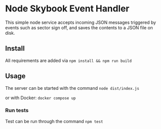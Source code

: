 # Node Skybook Event Handler

This simple node service accepts incoming JSON messages 
triggered by events such as sector sign off, and saves 
the contents to a JSON file on disk.

## Install

All requirements are added via ```npm install && npm run build```

## Usage

The server can be started with the command ```node dist/index.js```

or with Docker:
`docker compose up`

### Run tests

Test can be run through the command ```npm test```
